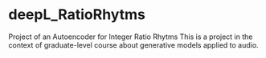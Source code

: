 # deepL_RatioRhytms
Project of an Autoencoder for Integer Ratio Rhytms
This is a project in the context of graduate-level course about generative models applied to audio. 
